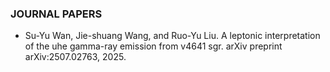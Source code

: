 ### JOURNAL PAPERS

- Su-Yu Wan, Jie-shuang Wang, and Ruo-Yu Liu. A leptonic interpretation of the uhe gamma-ray emission from v4641 sgr. arXiv preprint arXiv:2507.02763, 2025.


